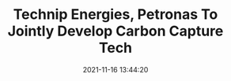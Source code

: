 ---
"title": "Technip Energies, Petronas To Jointly Develop Carbon Capture Tech"
"date": "2021-11-16 13:44:20"
"feed_name": "RIGZONE"
"feed_website": "http://www.rigzone.com/"
"feed_rss": "http://www.rigzone.com/news/rss/rigzone_latest.aspx"
"link": "https://www.rigzone.com/news/technip_energies_petronas_to_jointly_develop_carbon_capture_tech-16-nov-2021-167035-article/?rss=true"
"source": "None"
"file": "_posts/2021-1-1-f3da5c5938737f8c631e1381bd890d2ec6276e17.md"
"accident": "0"
"drilling": "0"
"dead": "0"
"injured": "0"
"arrested": "0"
"place": "unknown place"
"where": "unknown site"
"causes": "unknown"
"place_uri": "unknown place"
---